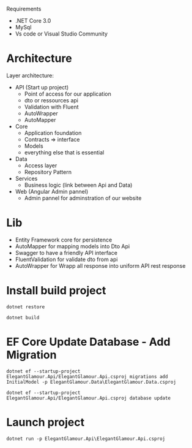  Requirements
 * .NET Core 3.0
 * MySql
 * Vs code or Visual Studio Community

# Architecture

Layer architecture:
  * API (Start up project)
    * Point of access for our application
    * dto or ressources api
    * Validation with Fluent
    * AutoWrapper
    * AutoMapper
  * Core
    * Application foundation
    * Contracts => interface
    * Models
    * everything else that is essential
  * Data
    * Access layer
    * Repository Pattern
  * Services
    * Business logic (link between Api and Data)
  * Web (Angular Admin pannel)
    * Admin pannel for adminstration of our website

# Lib
 * Entity Framework core for persistence
 * AutoMapper for mapping models into Dto Api
 * Swagger to have a friendly API interface
 * FluentValidation for validate dto from api
 * AutoWrapper for Wrapp all response into uniform API rest response

# Install build project

`dotnet restore`

`dotnet build`

# EF Core Update Database - Add Migration
`dotnet ef --startup-project ElegantGlamour.Api/ElegantGlamour.Api.csproj migrations add InitialModel -p ElegantGlamour.Data\ElegantGlamour.Data.csproj`

`dotnet ef --startup-project ElegantGlamour.Api/ElegantGlamour.Api.csproj database update`


# Launch project
`dotnet run -p ElegantGlamour.Api\ElegantGlamour.Api.csproj`